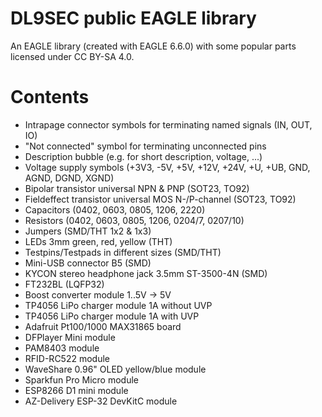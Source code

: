 # DL9SEC public EAGLE library
An EAGLE library (created with EAGLE 6.6.0) with some popular parts licensed under CC BY-SA 4.0.

# Contents

* Intrapage connector symbols for terminating named signals (IN, OUT, IO)
* "Not connected" symbol for terminating unconnected pins
* Description bubble (e.g. for short description, voltage, ...)
* Voltage supply symbols (+3V3, -5V, +5V, +12V, +24V, +U, +UB, GND, AGND, DGND, XGND)
* Bipolar transistor universal NPN & PNP (SOT23, TO92)
* Fieldeffect transistor universal MOS N-/P-channel (SOT23, TO92)
* Capacitors (0402, 0603, 0805, 1206, 2220)
* Resistors (0402, 0603, 0805, 1206, 0204/7, 0207/10)
* Jumpers (SMD/THT 1x2 & 1x3)
* LEDs 3mm green, red, yellow (THT)
* Testpins/Testpads in different sizes (SMD/THT)
* Mini-USB connector B5 (SMD)
* KYCON stereo headphone jack 3.5mm ST-3500-4N (SMD)
* FT232BL (LQFP32)
* Boost converter module 1..5V -> 5V
* TP4056 LiPo charger module 1A without UVP
* TP4056 LiPo charger module 1A with UVP
* Adafruit Pt100/1000 MAX31865 board
* DFPlayer Mini module
* PAM8403 module
* RFID-RC522 module
* WaveShare 0.96" OLED yellow/blue module
* Sparkfun Pro Micro module
* ESP8266 D1 mini module
* AZ-Delivery ESP-32 DevKitC module
